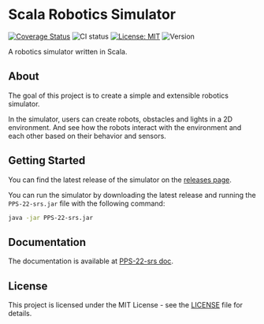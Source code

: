 # Scala Robotics Simulator

[![Coverage Status](https://coveralls.io/repos/github/Scala-Robotics-Simulator/PPS-22-srs/badge.svg?branch=main)](https://coveralls.io/github/Scala-Robotics-Simulator/PPS-22-srs?branch=main)
![CI status](https://github.com/Scala-Robotics-Simulator/PPS-22-srs/actions/workflows/dispatcher.yml/badge.svg)
[![License: MIT](https://img.shields.io/badge/License-MIT-yellow.svg)](https://opensource.org/licenses/MIT)
![Version](https://img.shields.io/github/v/release/Scala-Robotics-Simulator/PPS-22-srs)

A robotics simulator written in Scala.

## About

The goal of this project is to create a simple and extensible robotics simulator.

In the simulator, users can create robots, obstacles and lights in a 2D environment. And see how the robots interact with the environment and each other based on their behavior and sensors.

## Getting Started

You can find the latest release of the simulator on the [releases page](https://github.com/Scala-Robotics-Simulator/PPS-22-srs/releases).

You can run the simulator by downloading the latest release and running the `PPS-22-srs.jar` file with the following command:

```bash
java -jar PPS-22-srs.jar
```

## Documentation

The documentation is available at [PPS-22-srs doc](https://scala-robotics-simulator.github.io/PPS-22-srs/).

## License

This project is licensed under the MIT License - see the [LICENSE](https://github.com/Scala-Robotics-Simulator/PPS-22-srs/blob/main/LICENSE) file for details.
